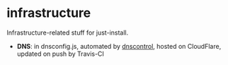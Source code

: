 # infrastructure
Infrastructure-related stuff for just-install.

- **DNS**: in dnsconfig.js, automated by [dnscontrol](https://github.com/StackExchange/dnscontrol), hosted on CloudFlare, updated on push by Travis-CI
